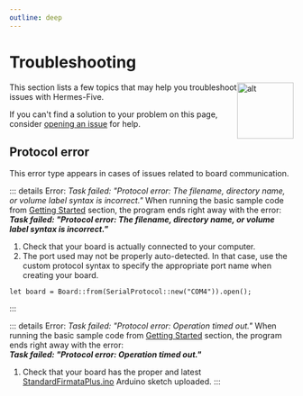 ```yaml
---
outline: deep
---
```


# Troubleshooting

<img class="icon" style="float:right" alt="alt" src="/icons/robot-dead-outline.svg" width="100"/>

This section lists a few topics that may help you troubleshoot issues with Hermes-Five.

If you can't find a solution to your problem on this page,
consider [opening an issue](https://github.com/dclause/hermes-five/issues) for help.

## Protocol error

This error type appears in cases of issues related to board communication.

::: details Error: _Task failed: "Protocol error: The filename, directory name, or volume label syntax is incorrect."_
When running the basic sample code from [Getting Started](/getting-started) section, the program ends right away with
the error:   
**_Task failed: "Protocol error: The filename, directory name, or volume label syntax is incorrect."_**

1. Check that your board is actually connected to your computer.
2. The port used may not be properly auto-detected. In that case, use the custom protocol syntax to specify the
   appropriate port name when creating your board.

```
let board = Board::from(SerialProtocol::new("COM4")).open();
```

:::

::: details Error: _Task failed: "Protocol error: Operation timed out."_
When running the basic sample code from [Getting Started](/getting-started) section, the program ends right away with
the error:   
**_Task failed: "Protocol error: Operation timed out."_**

1. Check that your board has the proper and latest [StandardFirmataPlus.ino](https://github.com/firmata/arduino/blob/main/examples/StandardFirmataPlus/StandardFirmataPlus.ino) Arduino sketch uploaded.
:::
